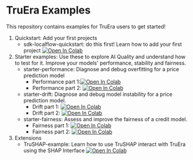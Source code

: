 # TruEra Examples
This repository contains examples for TruEra users to get started!

1. Quickstart: Add your first projects
    * sdk-localflow-quickstart:  do this first! Learn how to add your first project   [![Open In Colab](https://colab.research.google.com/assets/colab-badge.svg)](https://colab.research.google.com/drive/1_a7wZmFvHG8hIUOueFcgQuVIYXIpTNL8#scrollTo=ytlqujqhY9Qq)  
2. Starter examples: Use these to explore AI Quality and understand how to test for it. Improve your models' performance, stability and fairness.
    * starter-performance: Diagnose and debug overfitting for a price prediction model
         * Performance part 1:[![Open In Colab](https://colab.research.google.com/assets/colab-badge.svg)](https://colab.research.google.com/drive/1gn8HfAD9G6L6XGhegAHjuBDucZbZH74W)
         * Performance part 2: [![Open In Colab](https://colab.research.google.com/assets/colab-badge.svg)](https://colab.research.google.com/drive/16DexGCY1i4A5fLJZXC7xHPpqCSrQhVab)
    * starter-drift: Diagnose and debug model instability for a price prediction model.
         * Drift part 1: [![Open In Colab](https://colab.research.google.com/assets/colab-badge.svg)](https://colab.research.google.com/drive/15an365tkQZt2g_12O2VeWMSf3mVevnM7)
         * Drift part 2: [![Open In Colab](https://colab.research.google.com/assets/colab-badge.svg)](https://colab.research.google.com/drive/1SIshdf_nE2dCWPdGNfUJ3UUuWgbocANn)
    * starter-fairness: Assess and improve the fairness of a credit model.
         * Fairness part 1: [![Open In Colab](https://colab.research.google.com/assets/colab-badge.svg)](https://colab.research.google.com/drive/1AZAlCVjX_zFijKndMK2VRwmbDv5Uh_Jo)
         * Fairness part 2: [![Open In Colab](https://colab.research.google.com/assets/colab-badge.svg)](https://colab.research.google.com/drive/1wSCmWMeWlFPdLSYP4RnSvhsEh9lONHLQ)
3. Extensions
    * TruSHAP-example: Learn how to use TruSHAP interact with TruEra using the SHAP Interface   [![Open In Colab](https://colab.research.google.com/assets/colab-badge.svg)](https://colab.research.google.com/drive/16UtAz_pdEbaBHsBK7j-iWIWcJTiUZK3F)
